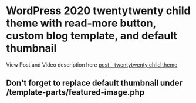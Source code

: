 # WordPress 2020 twentytwenty child theme with read-more button, custom blog template, and default thumbnail

View Post and Video description here
[post - twentytwenty child theme](https://tubemint.com/twentytwenty-child-theme/)

## Don't forget to replace default thumbnail under /template-parts/featured-image.php
